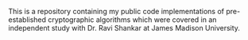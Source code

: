 This is a repository containing my public code implementations of pre-established cryptographic algorithms which were covered in an independent study with Dr. Ravi Shankar at James Madison University.
